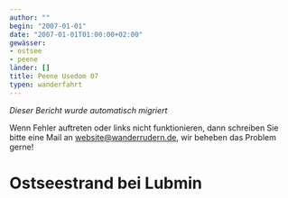 ```yaml
---
author: ""
begin: "2007-01-01"
date: "2007-01-01T01:00:00+02:00"
gewässer:
- ostsee
- peene
länder: []
title: Peene Usedom 07
typen: wanderfahrt
---
```



*Dieser Bericht wurde automatisch migriert*

Wenn Fehler auftreten oder links nicht funktionieren, dann schreiben Sie bitte eine Mail an website@wanderrudern.de, wir beheben das Problem gerne!



# Ostseestrand bei Lubmin


